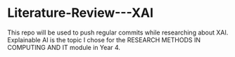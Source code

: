# Literature-Review---XAI
This repo will be used to push regular commits while researching about XAI. Explainable AI is the topic I chose for the RESEARCH METHODS IN COMPUTING AND IT module in Year 4.
